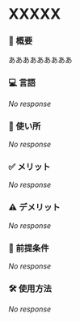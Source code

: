 # XXXXX

### 📝 概要

あああああああああ

### 💻 言語

_No response_

### 🎯 使い所

_No response_

### ✅ メリット

_No response_

### ⚠️ デメリット

_No response_

### 🔧 前提条件

_No response_

### 🛠 使用方法

_No response_
